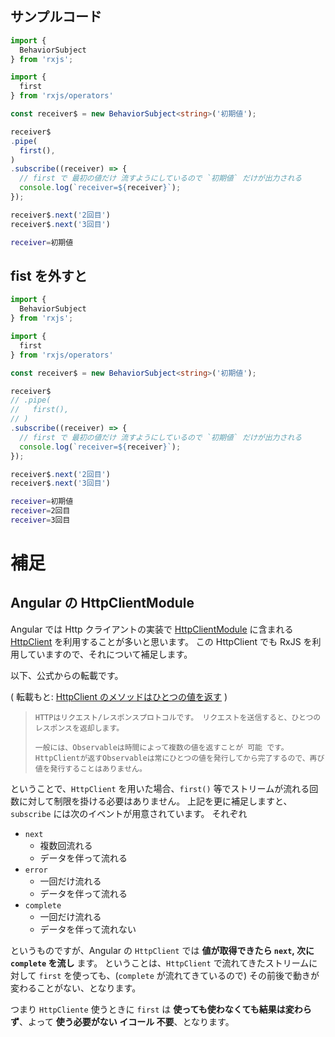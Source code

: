 ## サンプルコード

```typescript
import {
  BehaviorSubject
} from 'rxjs';

import { 
  first
} from 'rxjs/operators'

const receiver$ = new BehaviorSubject<string>('初期値');

receiver$
.pipe(
  first(),
)
.subscribe((receiver) => {
  // first で 最初の値だけ 流すようにしているので `初期値` だけが出力される
  console.log(`receiver=${receiver}`);
});

receiver$.next('2回目')
receiver$.next('3回目')
```

```bash
receiver=初期値
```

## fist を外すと

```typescript
import {
  BehaviorSubject
} from 'rxjs';

import { 
  first
} from 'rxjs/operators'

const receiver$ = new BehaviorSubject<string>('初期値');

receiver$
// .pipe(
//   first(),
// )
.subscribe((receiver) => {
  // first で 最初の値だけ 流すようにしているので `初期値` だけが出力される
  console.log(`receiver=${receiver}`);
});

receiver$.next('2回目')
receiver$.next('3回目')
```

```bash
receiver=初期値
receiver=2回目
receiver=3回目
```

# 補足

## Angular の HttpClientModule

Angular では Http クライアントの実装で [HttpClientModule](https://angular.jp/api/common/http/HttpClientModule) に含まれる [HttpClient](https://angular.jp/api/common/http/HttpClient) を利用することが多いと思います。
この HttpClient でも RxJS を利用していますので、それについて補足します。

以下、公式からの転載です。

( 転載もと: [HttpClient のメソッドはひとつの値を返す](https://angular.jp/tutorial/toh-pt6#httpclient%E3%81%AE%E3%83%A1%E3%82%BD%E3%83%83%E3%83%89%E3%81%AF%E3%81%B2%E3%81%A8%E3%81%A4%E3%81%AE%E5%80%A4%E3%82%92%E8%BF%94%E3%81%99) )

> ```text
> HTTPはリクエスト/レスポンスプロトコルです。 リクエストを送信すると、ひとつのレスポンスを返却します。
>
> 一般には、Observableは時間によって複数の値を返すことが 可能 です。 HttpClientが返すObservableは常にひとつの値を発行してから完了するので、再び値を発行することはありません。
> ```

ということで、`HttpClient` を用いた場合、`first()` 等でストリームが流れる回数に対して制限を掛ける必要はありません。
上記を更に補足しますと、 `subscribe` には次のイベントが用意されています。
それぞれ

- `next`
  - 複数回流れる
  - データを伴って流れる
- `error`
  - 一回だけ流れる
  - データを伴って流れる
- `complete`
  - 一回だけ流れる
  - データを伴って流れない

というものですが、Angular の `HttpClient` では **値が取得できたら `next`, 次に `complete` を流し** ます。
ということは、`HttpClient` で流れてきたストリームに対して `first` を使っても、(`complete` が流れてきているので) その前後で動きが変わることがない、となります。

つまり `HttpCliente` 使うときに `first` は **使っても使わなくても結果は変わらず**、よって  **使う必要がない イコール 不要**、となります。
